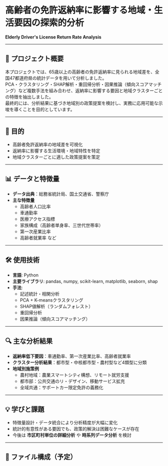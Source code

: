 # 高齢者の免許返納率に影響する地域・生活要因の探索的分析
**Elderly Driver's License Return Rate Analysis**

---

## 📌 プロジェクト概要
本プロジェクトでは、65歳以上の高齢者の免許返納率に見られる地域差を、全国47都道府県の統計データを用いて分析しました。  
PCA・クラスタリング・SHAP解析・重回帰分析・因果推論（傾向スコアマッチング）など複数手法を組み合わせ、返納率に影響する要因と地域クラスターごとの特徴を抽出しました。  
最終的には、分析結果に基づき地域別の政策提案を検討し、実務に応用可能な示唆を導くことを目的としています。

---

## 🎯 目的
- 高齢者免許返納率の地域差を可視化  
- 返納率に影響する生活環境・地域特性を特定  
- 地域クラスターごとに適した政策提案を策定  

---

## 📊 データと特徴量
- **データ出典**：総務省統計局、国土交通省、警察庁  
- **主な特徴量**  
  - 高齢者人口比率  
  - 車通勤率  
  - 医療アクセス指標  
  - 家族構成（高齢者単身率、三世代世帯率）  
  - 第一次産業比率  
  - 高齢者就業率 など  

---

## 🛠 使用技術
- **言語**: Python  
- **主要ライブラリ**: pandas, numpy, scikit-learn, matplotlib, seaborn, shap  
- **手法**:  
  - 記述統計・相関分析  
  - PCA + K-meansクラスタリング  
  - SHAP値解析（ランダムフォレスト）  
  - 重回帰分析  
  - 因果推論（傾向スコアマッチング）  

---

## 🔍 主な分析結果
- **返納率低下要因**：車通勤率、第一次産業比率、高齢者就業率  
- **クラスター分析結果**：都市型・中核都市型・農村型など4類型に分類  
- **地域別施策例**  
  - 農村地域：農業スマートシティ構想、リモート就労支援  
  - 都市部：公共交通のリ・デザイン、移動サービス拡充  
  - 全域共通：サポートカー限定免許の義務化  

---

## 💡 学びと課題
- 特徴量設計・データ統合により分析精度が大幅に変化  
- 統計的有意性がある要因でも、政策的解決は困難なケースが存在  
- 今後は **市区町村単位の詳細分析** や **時系列データ分析** を検討  

---

## 📂 ファイル構成（予定）

